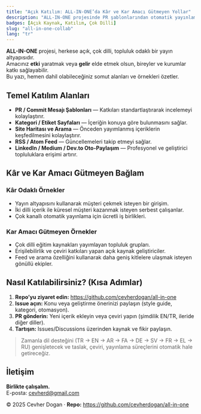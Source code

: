 ```yaml
---
title: "Açık Katılım: ALL-IN-ONE’da Kâr ve Kar Amacı Gütmeyen Yollar"
description: "ALL-IN-ONE projesinde PR şablonlarından otomatik yayınlamaya kadar hem kâr hem de kar amacı gütmeyen bağlamlarda işbirliği noktaları."
badges: [Açık Kaynak, Katılım, Çok Dilli]
slug: "all-in-one-collab"
lang: "tr"
---
```


**ALL-IN-ONE** projesi, herkese açık, çok dilli, topluluk odaklı bir yayın altyapısıdır.  
Amacınız **etki** yaratmak veya **gelir** elde etmek olsun, bireyler ve kurumlar katkı sağlayabilir.  
Bu yazı, hemen dahil olabileceğiniz somut alanları ve örnekleri özetler.

## Temel Katılım Alanları
- **PR / Commit Mesajı Şablonları** — Katkıları standartlaştırarak incelemeyi kolaylaştırır.
- **Kategori / Etiket Sayfaları** — İçeriğin konuya göre bulunmasını sağlar.
- **Site Haritası ve Arama** — Önceden yayımlanmış içeriklerin keşfedilmesini kolaylaştırır.
- **RSS / Atom Feed** — Güncellemeleri takip etmeyi sağlar.
- **LinkedIn / Medium / Dev.to Oto-Paylaşım** — Profesyonel ve geliştirici topluluklara erişimi artırır.

## Kâr ve Kar Amacı Gütmeyen Bağlam

### Kâr Odaklı Örnekler
- Yayın altyapısını kullanarak müşteri çekmek isteyen bir girişim.
- İki dilli içerik ile küresel müşteri kazanmak isteyen serbest çalışanlar.
- Çok kanallı otomatik yayınlama için ücretli iş birlikleri.

### Kar Amacı Gütmeyen Örnekler
- Çok dilli eğitim kaynakları yayımlayan topluluk grupları.
- Erişilebilirlik ve çeviri katkıları yapan açık kaynak geliştiriciler.
- Feed ve arama özelliğini kullanarak daha geniş kitlelere ulaşmak isteyen gönüllü ekipler.

## Nasıl Katılabilirsiniz? (Kısa Adımlar)
1. **Repo’yu ziyaret edin:** https://github.com/cevherdogan/all-in-one  
2. **Issue açın:** Konu veya geliştirme önerinizi paylaşın (style guide, kategori, otomasyon).
3. **PR gönderin:** Yeni içerik ekleyin veya çeviri yapın (şimdilik EN/TR, ileride diğer diller).
4. **Tartışın:** Issues/Discussions üzerinden kaynak ve fikir paylaşın.

> Zamanla dil desteğini (TR → EN → AR → FA → DE → SV → FR → EL → RU) genişletecek ve taslak, çeviri, yayınlama süreçlerini otomatik hale getireceğiz.

## İletişim
**Birlikte çalışalım.**  
E-posta: [cevherd@gmail.com](mailto:cevherd@gmail.com)

© 2025 Cevher Dogan · **Repo:** https://github.com/cevherdogan/all-in-one
